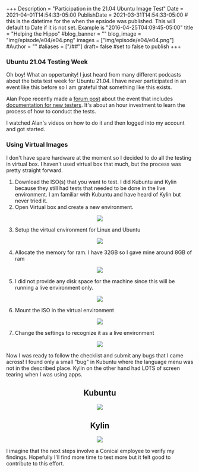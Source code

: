+++
Description = "Participation in the 21.04 Ubuntu Image Test"
Date = 2021-04-01T14:54:33-05:00
PublishDate = 2021-03-31T14:54:33-05:00 # this is the datetime for the when the epsiode was published. This will default to Date if it is not set. Example is "2016-04-25T04:09:45-05:00"
title = "Helping the Hippo"
#blog_banner = ""
blog_image = "img/episode/e04/e04.png"
images = ["img/episode/e04/e04.png"]
#Author = ""
#aliases = ["/##"]
draft= false #set to false to publish
+++
### Ubuntu 21.04 Testing Week
Oh boy! What an oppertunity! I just heard from many different podcasts about the beta test week for Ubuntu 21.04. I have never participated in an event like this before so I am grateful that something like this exists.

Alan Pope recently made a [forum post](https://discourse.ubuntu.com/t/ubuntu-21-04-testing-week/21519) about the event that includes [documentation for new testers](https://wiki.ubuntu.com/QATeam/Overview/NewTesters). It's about an hour investment to learn the process of how to conduct the tests. 

I watched Alan's videos on how to do it and then logged into my account and got started.

### Using Virtual Images
I don't have spare hardware at the moment so I decided to do all the testing in virtual box. I haven't used virtual box that much, but the process was pretty straight forward. 

1. Download the ISO(s) that you want to test. I did Kubuntu and Kylin because they still had tests that needed to be done in the live environment. I am familiar with Kubuntu and have heard of Kylin but never tried it.
2. Open Virtual box and create a new environment.

<p style="text-align:center;"><img src="https://linuxlemming.com/img/episode/e04/new.png" class="img-fluid"/>

3. Setup the virtual environment for Linux and Ubuntu

<p style="text-align:center;"><img src="https://linuxlemming.com/img/episode/e04/type.png" class="img-fluid"/>

4. Allocate the memory for ram. I have 32GB so I gave mine around 8GB of ram
<p style="text-align:center;"><img src="https://linuxlemming.com/img/episode/e04/memory.png" class="img-fluid"/>

5. I did not provide any disk space for the machine since this will be running a live environment only.

<p style="text-align:center;"><img src="https://linuxlemming.com/img/episode/e04/nodisk.png" class="img-fluid"/>

6. Mount the ISO in the virtual environment

<p style="text-align:center;"><img src="https://linuxlemming.com/img/episode/e04/iso.png" class="img-fluid"/>

7. Change the settings to recognize it as a live environment

<p style="text-align:center;"><img src="https://linuxlemming.com/img/episode/e04/live.png" class="img-fluid"/>

Now I was ready to follow the checklist and submit any bugs that I came across! I found only a small "bug" in Kubuntu where the language menu was not in the described place. Kylin on the other hand had LOTS of screen tearing when I was using apps.
<h2 style="text-align:center;"> Kubuntu </h2>  
<p style="text-align:center;"><img src="https://linuxlemming.com/img/episode/e04/kbuntu.png" class="img-fluid"/>
<h2 style="text-align:center;"> Kylin </h2> 
<p style="text-align:center;"><img src="https://linuxlemming.com/img/episode/e04/kylin.png" class="img-fluid"/>

I imagine that the next steps involve a Conical employee to verify my findings. Hopefully I'll find more time to test more but it felt good to contribute to this effort.